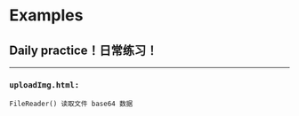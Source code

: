 # Examples

## **Daily practice！日常练习！**

---

### `uploadImg.html:`

    FileReader() 读取文件 base64 数据
